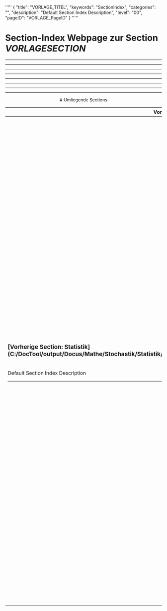 '''''
{
"title": "VORLAGE_TITEL",
"keywords": "SectionIndex",
"categories": "",
"description": "Default Section Index Description",
"level": "00",
"pageID": "VORLAGE_PageID"
}
'''''


<h1>Section-Index Webpage zur Section <i>VORLAGESECTION</i></h1>

<hr><hr><hr><hr><hr><center><hr><hr><hr> # Umliegende Sections
 </h2><br><table><thead> <tr> <th><center>Vorgelagerte Section</center></th> <th><center>Nachgelagerte Section</center></th></tr></thead><tbody><tr><td><h3>[Vorherige Section: Statistik](C:/DocTool/output/Docus/Mathe/Stochastik/Statistik/SectionIndex_DocTooloutputDocusMatheStochastikStatistik.html)</h3><br>Default Section Index Description<hr></td><td><h3>[Nachfolgende Section:</h3><h2><br> Advertisment</h2>](C:/DocTool/output/Docus/Mathe/Stochastik/Statistik/Sample-Projects/Advertisment/SectionIndex_DocTooloutputDocusMatheStochastikStatistikSample-ProjectsAdvertisment.html)<br>Default Section Index Description<hr><h3>[Nachfolgende Section:</h3><h2><br> Boston-Housing</h2>](C:/DocTool/output/Docus/Mathe/Stochastik/Statistik/Sample-Projects/Boston-Housing/SectionIndex_DocTooloutputDocusMatheStochastikStatistikSample-ProjectsBoston-Housing.html)<br>Default Section Index Description<hr><h3>[Nachfolgende Section:</h3><h2><br> Chrun</h2>](C:/DocTool/output/Docus/Mathe/Stochastik/Statistik/Sample-Projects/Chrun/SectionIndex_DocTooloutputDocusMatheStochastikStatistikSample-ProjectsChrun.html)<br>Default Section Index Description<hr><h3>[Nachfolgende Section:</h3><h2><br> Clustering-Shopping-Data</h2>](C:/DocTool/output/Docus/Mathe/Stochastik/Statistik/Sample-Projects/Clustering-Shopping-Data/SectionIndex_DocTooloutputDocusMatheStochastikStatistikSample-ProjectsClustering-Shopping-Data.html)<br>Default Section Index Description<hr><h3>[Nachfolgende Section:</h3><h2><br> Iris</h2>](C:/DocTool/output/Docus/Mathe/Stochastik/Statistik/Sample-Projects/Iris/SectionIndex_DocTooloutputDocusMatheStochastikStatistikSample-ProjectsIris.html)<br>Default Section Index Description<hr><h3>[Nachfolgende Section:</h3><h2><br> ISLR</h2>](C:/DocTool/output/Docus/Mathe/Stochastik/Statistik/Sample-Projects/ISLR/SectionIndex_DocTooloutputDocusMatheStochastikStatistikSample-ProjectsISLR.html)<br>Default Section Index Description<hr></td></tr></tbody></table>